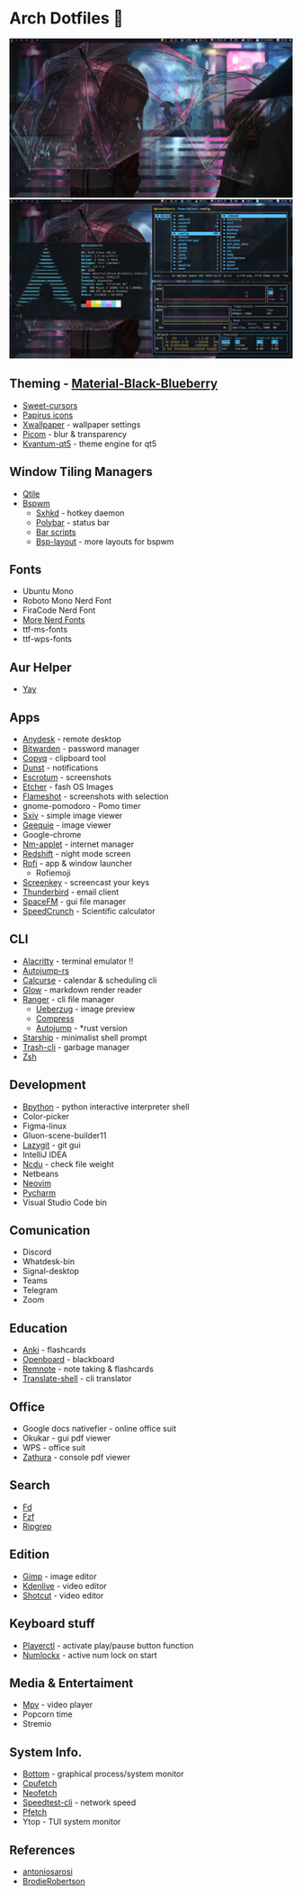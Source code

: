 # Arch Dotfiles 🥷

![1](https://github.com/Dgloor/dotfiles/blob/main/screenshots/05.png)
![2](https://github.com/Dgloor/dotfiles/blob/main/screenshots/06.png)

## Theming - [Material-Black-Blueberry](https://www.gnome-look.org/p/1316887/)

- [Sweet-cursors](https://www.gnome-look.org/p/1393084/)
- [Papirus icons](https://www.gnome-look.org/p/1166289/)
- [Xwallpaper](https://github.com/stoeckmann/xwallpaper) - wallpaper settings
- [Picom](https://github.com/ibhagwan/picom) - blur & transparency
- [Kvantum-qt5](https://store.kde.org/p/1005410/) - theme engine for qt5

## Window Tiling Managers

- [Qtile](http://www.qtile.org/)
- [Bspwm](https://github.com/baskerville/bspwm)
  - [Sxhkd](https://github.com/baskerville/sxhkd) - hotkey daemon
  - [Polybar](https://github.com/polybar/polybar) - status bar
  - [Bar scripts](https://github.com/Dgloor/scripts)
  - [Bsp-layout](https://github.com/phenax/bsp-layout) - more layouts for bspwm

## Fonts

- Ubuntu Mono
- Roboto Mono Nerd Font
- FiraCode Nerd Font
- [More Nerd Fonts](https://www.nerdfonts.com/font-downloads)
- ttf-ms-fonts
- ttf-wps-fonts

## Aur Helper

- [Yay](https://github.com/Jguer/yay)

## Apps

- [Anydesk](https://anydesk.com/es) - remote desktop
- [Bitwarden](https://bitwarden.com/) - password manager
- [Copyq](https://github.com/hluk/CopyQ) - clipboard tool
- [Dunst](https://github.com/dunst-project/dunst) - notifications
- [Escrotum](https://github.com/Roger/escrotum) - screenshots
- [Etcher](https://github.com/balena-io/etcher) - fash OS Images
- [Flameshot](https://github.com/ManuelLR/docker-flameshot) - screenshots with selection
- gnome-pomodoro - Pomo timer
- [Sxiv](https://github.com/muennich/sxiv) - simple image viewer
- [Geequie](https://github.com/BestImageViewer/geeqie) - image viewer
- Google-chrome
- [Nm-applet](https://www.archlinux.org/packages/?name=network-manager-applet) - internet manager
- [Redshift](https://wiki.archlinux.org/index.php/redshift) - night mode screen
- [Rofi](https://github.com/davatorium/rofi) - app & window launcher
  - Rofiemoji
- [Screenkey](https://www.thregr.org/~wavexx/software/screenkey/) - screencast your keys
- [Thunderbird](https://www.thunderbird.net/es-ES/) - email client
- [SpaceFM](https://github.com/IgnorantGuru/spacefm) - gui file manager
- [SpeedCrunch](http://speedcrunch.org/) - Scientific calculator

## CLI

- [Alacritty](https://github.com/alacritty/alacritty) - terminal emulator !!
- [Autojump-rs](https://github.com/xen0n/autojump-rs)
- [Calcurse](https://github.com/lfos/calcurse) - calendar & scheduling cli
- [Glow](https://github.com/charmbracelet/glow) - markdown render reader
- [Ranger](https://github.com/ranger/ranger) - cli file manager
  - [Ueberzug](https://github.com/ranger/ranger/wiki/Image-Previews) - image preview
  - [Compress](https://github.com/maximtrp/ranger-archives/blob/master/compress.py)
  - [Autojump](https://github.com/fdw/ranger-autojump) - \*rust version
- [Starship](https://starship.rs/) - minimalist shell prompt
- [Trash-cli](https://wiki.archlinux.org/index.php/Trash_management) - garbage manager
- [Zsh](<https://wiki.archlinux.org/index.php/Zsh_(Espa%C3%B1ol)>)

## Development

- [Bpython](https://github.com/bpython/bpython) - python interactive interpreter shell
- Color-picker
- Figma-linux
- Gluon-scene-builder11
- [Lazygit](https://github.com/jesseduffield/lazygit) - git gui
- IntelliJ IDEA
- [Ncdu](https://www.archlinux.org/packages/community/x86_64/ncdu/) - check file weight
- Netbeans
- [Neovim](https://github.com/neovim/neovim)
- [Pycharm](https://www.jetbrains.com/es-es/pycharm/)
- Visual Studio Code bin

## Comunication

- Discord
- Whatdesk-bin
- Signal-desktop
- Teams
- Telegram
- Zoom

## Education

- [Anki](https://apps.ankiweb.net/) - flashcards
- [Openboard](https://openboard.ch/index.en.html) - blackboard
- [Remnote](https://remnote.io) - note taking & flashcards
- [Translate-shell](https://github.com/soimort/translate-shell) - cli translator

## Office

- Google docs nativefier - online office suit
- Okukar - gui pdf viewer
- WPS - office suit
- [Zathura](https://github.com/pwmt/zathura) - console pdf viewer

## Search

- [Fd](https://github.com/sharkdp/fd)
- [Fzf](https://github.com/junegunn/fzf)
- [Ripgrep](https://github.com/BurntSushi/ripgrep)

## Edition

- [Gimp](https://www.gimp.org/downloads/) - image editor
- [Kdenlive](https://kdenlive.org/es/) - video editor
- [Shotcut](https://shotcut.org/) - video editor

## Keyboard stuff

- [Playerctl](https://github.com/altdesktop/playerctl) - activate play/pause button function
- [Numlockx](<https://wiki.archlinux.org/index.php/activating_numlock_on_bootup_(espa%c3%b1ol)>) - active num lock on start

## Media & Entertaiment

- [Mpv](https://github.com/mpv-player/mpv) - video player
- Popcorn time
- Stremio

## System Info.

- [Bottom](https://github.com/ClementTsang/bottom) - graphical process/system monitor
- [Cpufetch](https://github.com/Dr-Noob/cpufetch)
- [Neofetch](https://github.com/dylanaraps/neofetch)
- [Speedtest-cli](https://www.speedtest.net/es/apps/cli) - network speed
- [Pfetch](https://github.com/dylanaraps/pfetch)
- Ytop - TUI system monitor

## References

- [antoniosarosi](https://github.com/antoniosarosi/dotfiles)
- [BrodieRobertson](https://github.com/BrodieRobertson/dotfiles)
